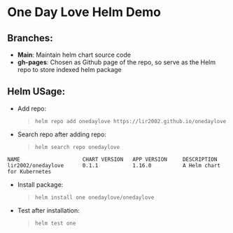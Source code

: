 # One Day Love Helm Demo

## Branches:
- **Main**: Maintain helm chart source code
- **gh-pages**: Chosen as Github page of the repo, so serve as the Helm repo to store indexed helm package

## Helm USage:
- Add repo:
  > `helm repo add onedaylove https://lir2002.github.io/onedaylove`
- Search repo after adding repo:
  > `helm search repo onedaylove`
```
NAME                    CHART VERSION   APP VERSION     DESCRIPTION
lir2002/onedaylove      0.1.1           1.16.0          A Helm chart for Kubernetes
```
- Install package: 
  > `helm install one onedaylove/onedaylove`
- Test after installation:
  > `helm test one`